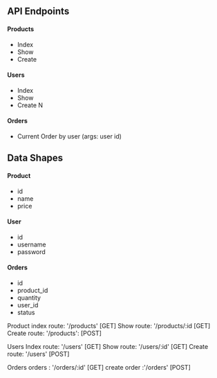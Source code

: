 ## API Endpoints

#### Products

- Index
- Show
- Create

#### Users

- Index
- Show
- Create N

#### Orders

- Current Order by user (args: user id)

## Data Shapes

#### Product

- id
- name
- price

#### User

- id
- username
- password

#### Orders

- id
- product_id
- quantity
- user_id
- status

Product
index route: '/products' [GET]
Show route: '/products/:id [GET]
Create route: '/products': [POST]

Users
Index route: '/users' [GET]
Show route: '/users/:id' [GET]
Create route: '/users' [POST]

Orders
orders : '/orders/:id' [GET]
create order :'/orders' [POST]
